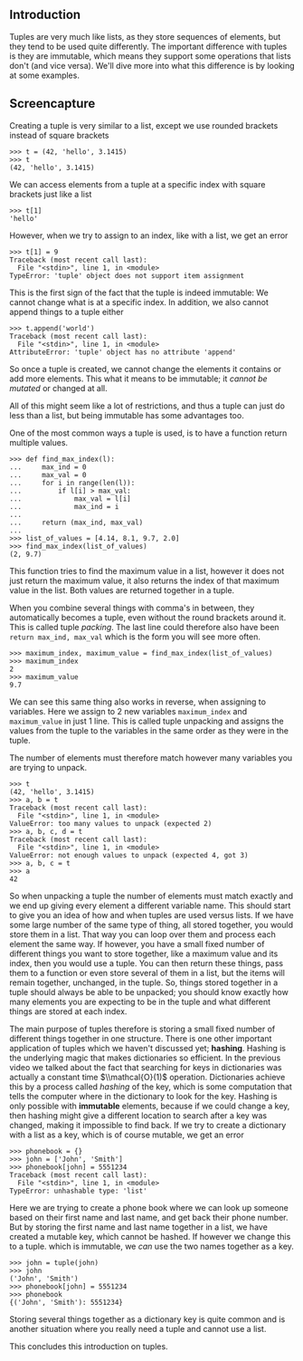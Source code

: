 ## Introduction

Tuples are very much like lists, as they store sequences of elements, but they tend to be used quite differently. The important difference with tuples is they are immutable, which means they support some operations that lists don't (and vice versa). We'll dive more into what this difference is by looking at some examples.

## Screencapture

Creating a tuple is very similar to a list, except we use rounded brackets
instead of square brackets

	>>> t = (42, 'hello', 3.1415)
	>>> t
	(42, 'hello', 3.1415)

We can access elements from a tuple at a specific index with square brackets
just like a list

	>>> t[1]
	'hello'

However, when we try to assign to an index, like with a list, we get an error

	>>> t[1] = 9
	Traceback (most recent call last):
	  File "<stdin>", line 1, in <module>
	TypeError: 'tuple' object does not support item assignment

This is the first sign of the fact that the tuple is indeed immutable: We
cannot change what is at a specific index. In addition, we also cannot append
things to a tuple either

	>>> t.append('world')
	Traceback (most recent call last):
	  File "<stdin>", line 1, in <module>
	AttributeError: 'tuple' object has no attribute 'append'

So once a tuple is created, we cannot change the elements it contains or add
more elements. This what it means to be immutable; it *cannot be mutated* or
changed at all.

All of this might seem like a lot of restrictions, and thus a tuple can just do
less than a list, but being immutable has some advantages too.

One of the most common ways a tuple is used, is to have a function return
multiple values.

	>>> def find_max_index(l):
	...     max_ind = 0
	...     max_val = 0
	...     for i in range(len(l)):
	...         if l[i] > max_val:
	...             max_val = l[i]
	...             max_ind = i
	...     
	...     return (max_ind, max_val)
	... 
	>>> list_of_values = [4.14, 8.1, 9.7, 2.0]
	>>> find_max_index(list_of_values)
	(2, 9.7)

This function tries to find the maximum value in a list, however it does not just
return the maximum value, it also returns the index of that maximum value
in the list. Both values are returned together in a tuple.

When you combine several things with comma's in between, they automatically becomes a tuple, even without the round brackets around it. This is called tuple *packing*. The last line could therefore also have been
`return max_ind, max_val` which is the form you will see more often.

	>>> maximum_index, maximum_value = find_max_index(list_of_values)
	>>> maximum_index
	2
	>>> maximum_value
	9.7

We can see this same thing also works in reverse, when assigning to variables.
Here we assign to 2 new variables `maximum_index` and `maximum_value` in just 1
line. This is called tuple unpacking and assigns the values from the tuple to
the variables in the same order as they were in the tuple.

The number of elements must therefore match however many variables you are trying to unpack.

	>>> t
	(42, 'hello', 3.1415)
	>>> a, b = t
	Traceback (most recent call last):
	  File "<stdin>", line 1, in <module>
	ValueError: too many values to unpack (expected 2)
	>>> a, b, c, d = t
	Traceback (most recent call last):
	  File "<stdin>", line 1, in <module>
	ValueError: not enough values to unpack (expected 4, got 3)
	>>> a, b, c = t
	>>> a
	42

So when unpacking a tuple the number of elements must match exactly and we end up giving every element a different variable name. This should start to give you an idea of how and when tuples are used versus lists. If we have some large number of the same type of thing, all stored together, you would store them in a list. That way you can loop over them and process each element the same way.
If however, you have a small fixed number of different things you want to store
together, like a maximum value and its index, then you would use a tuple. You
can then return these things, pass them to a function or even store several of
them in a list, but the items will remain together, unchanged, in the tuple.
So, things stored together in a tuple should always be able to be unpacked; you should know exactly how many elements you are expecting to be in the tuple and what different things are stored at each index.

The main purpose of tuples therefore is storing a small fixed number of
different things together in one structure. There is one other important
application of tuples which we haven't discussed yet; **hashing**. Hashing is
the underlying magic that makes dictionaries so efficient. In the previous
video we talked about the fact that searching for keys in dictionaries was
actually a constant time $\\mathcal{O}(1)$ operation. Dictionaries achieve this
by a process called *hashing* of the key, which is some computation that tells
the computer where in the dictionary to look for the key. Hashing is only
possible with **immutable** elements, because if we could change a key, then
hashing might give a different location to search after a key was changed,
making it impossible to find back. If we try to create a dictionary with a list
as a key, which is of course mutable, we get an error

	>>> phonebook = {}
	>>> john = ['John', 'Smith']
	>>> phonebook[john] = 5551234
	Traceback (most recent call last):
	  File "<stdin>", line 1, in <module>
	TypeError: unhashable type: 'list'

Here we are trying to create a phone book where we can look up someone based on
their first name and last name, and get back their phone number. But by storing
the first name and last name together in a list, we have created a mutable key,
which cannot be hashed. If however we change this to a tuple. which is
immutable, we *can* use the two names together as a key.

	>>> john = tuple(john)
	>>> john
	('John', 'Smith')
	>>> phonebook[john] = 5551234
	>>> phonebook
	{('John', 'Smith'): 5551234}

Storing several things together as a dictionary key is quite common and is
another situation where you really need a tuple and cannot use a list.

This concludes this introduction on tuples.

